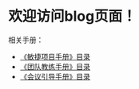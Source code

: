 # 欢迎访问blog页面！

相关手册：
- [《敏捷项目手册》目录](https://github.com/ibehujun/blog/issues/1)
- [《团队教练手册》目录](https://github.com/ibehujun/blog/issues/2)
- [《会议引导手册》目录](https://github.com/ibehujun/blog/issues/3)
